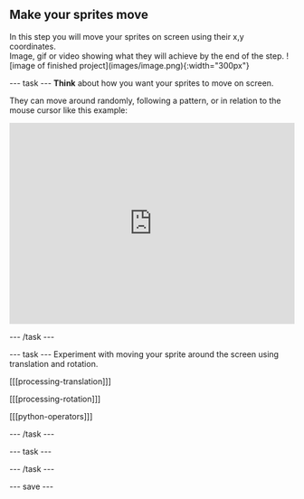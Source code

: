 ## Make your sprites move

<div style="display: flex; flex-wrap: wrap">
<div style="flex-basis: 200px; flex-grow: 1; margin-right: 15px;">
In this step you will move your sprites on screen using their x,y coordinates.
</div>
<div>
Image, gif or video showing what they will achieve by the end of the step. ![image of finished project](images/image.png){:width="300px"}
</div>
</div>

--- task ---
**Think** about how you want your sprites to move on screen. 

They can move around randomly, following a pattern, or in relation to the mouse cursor like this example:
<div>
<iframe src="https://trinket.io/embed/python/4d024928ac" width="100%" height="356" frameborder="0" marginwidth="0" marginheight="0" allowfullscreen></iframe>
</div>

--- /task ---

--- task ---
Experiment with moving your sprite around the screen using translation and rotation.

[[[processing-translation]]]

[[[processing-rotation]]]

[[[python-operators]]]

--- /task ---

--- task ---

--- /task ---


--- save ---